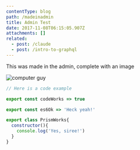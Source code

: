 ```yaml
---
contentType: blog
path: /madeinadmin
title: Admin Test
date: 2017-11-08T06:15:05.907Z
attachments: []
related:
  - post: /claude
  - post: /intro-to-graphql
---
```

This was made in the admin, complete with an image

![computer guy](/files/tumblr_nilmmbd4qq1ssby0io1_540.gif)

```js
// Here is a code example

export const codeWorks => true

export const es6Ok => 'Heck yeah!'

export class PrismWorks{
  constructor(){
    console.log('Yes, siree!')
  }
}
```
